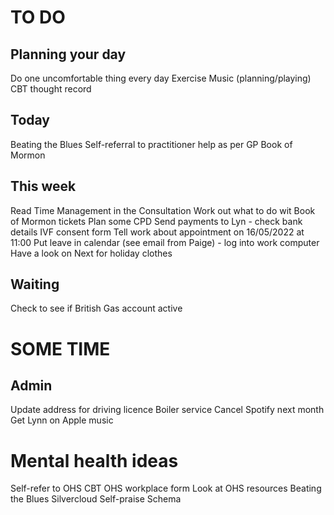 # TO DO
## Planning your day
Do one uncomfortable thing every day
Exercise
Music (planning/playing)
CBT thought record

## Today
Beating the Blues
Self-referral to practitioner help as per GP
Book of Mormon

## This week
Read Time Management in the Consultation
Work out what to do wit Book of Mormon tickets
Plan some CPD
Send payments to Lyn - check bank details
IVF consent form
Tell work about appointment on 16/05/2022 at 11:00
Put leave in calendar (see email from Paige) - log into work computer
Have a look on Next for holiday clothes

## Waiting
Check to see if British Gas account active








# SOME  TIME
## Admin
Update address for driving licence
Boiler service
Cancel Spotify next month
Get Lynn on Apple music

# Mental health ideas
Self-refer to OHS CBT
OHS workplace form
Look at OHS resources
Beating the Blues
Silvercloud
Self-praise
Schema


